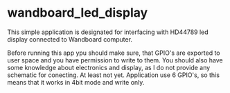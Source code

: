 # wandboard_led_display
This simple application is designated for interfacing with HD44789 led display connected to Wandboard computer.

Before running this app ypu should make sure, that GPIO's are exported to user space and you have permission to write to them. You should also have some knowledge about electronics and display, as I do not provide any schematic for conecting. At least not yet.
Application use 6 GPIO's, so this means that it works in 4bit mode and write only.